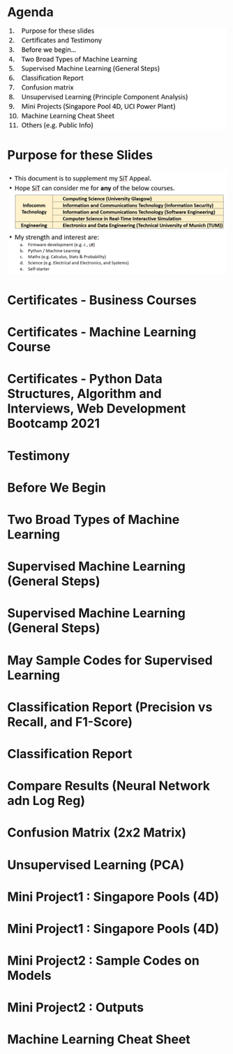 
# Agenda
![](img/01Agenda.JPG)

# Purpose for these Slides
![](img/02Purpose.JPG)

# Certificates - Business Courses
# Certificates - Machine Learning Course
# Certificates - Python Data Structures, Algorithm and Interviews, Web Development Bootcamp 2021
# Testimony
# Before We Begin
# Two Broad Types of Machine Learning
# Supervised Machine Learning (General Steps)
# Supervised Machine Learning (General Steps)
# May Sample Codes for Supervised Learning
# Classification Report (Precision vs Recall, and F1-Score)
# Classification Report
# Compare Results (Neural Network adn Log Reg)
# Confusion Matrix (2x2 Matrix)
# Unsupervised Learning (PCA)
# Mini Project1 : Singapore Pools (4D)
# Mini Project1 : Singapore Pools (4D)
# Mini Project2 : Sample Codes on Models
# Mini Project2 : Outputs
# Machine Learning Cheat Sheet
